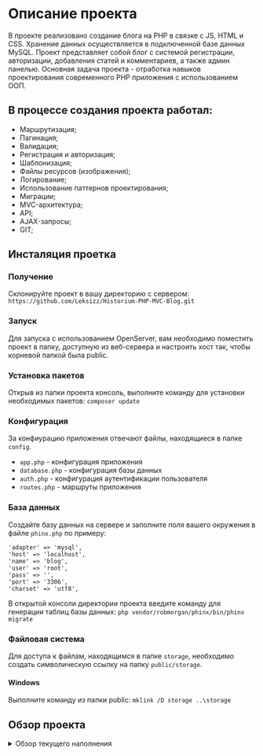 # Описание проекта


В проекте реализовано создание блога на PHP в связке с JS, HTML и CSS. Хранение данных осуществляется в
подключенной базе данных MySQL. Проект представляет собой блог с системой регистрации, авторизации, добавления статей и
комментариев, а также админ панелью. Основная задача проекта - отработка навыков проектирования современного PHP
приложения с использованием ООП.

## В процессе создания проекта работал:


+ Маршрутизация;
+ Пагинация;
+ Валидация;
+ Регистрация и авторизация;
+ Шаблонизация;
+ Файлы ресурсов (изображения);
+ Логирование;
+ Использование паттернов проектирования;
+ Миграции;
+ MVC-архитектура;
+ API;
+ AJAX-запросы;
+ GIT;

## Инсталяция проетка


### Получение

Склонируйте проект в вашу директорию с сервером:
```https://github.com/Leksizz/Historium-PHP-MVC-Blog.git```

### Запуск

Для запуска с использованием OpenServer, вам необходимо поместить проект в папку, доступную из веб-сервера и настроить
хост так, чтобы корневой папкой была public.

### Установка пакетов

Открыв из папки проекта консоль, выполните команду для установки необходимых пакетов:
```composer update```

### Конфигурация

За конфиурацию приложения отвечают файлы, находящиеся в папке ```config```.

+ ```app.php``` - конфигурация приложения
+ ```database.php``` - конфигурация базы данных
+ ```auth.php``` - конфигурация аутентификации пользователя
+ ```routes.php``` - маршруты приложения

### База данных

Создайте базу данных на сервере и заполните поля вашего окружения в файле ```phinx.php``` по примеру:

```
'adapter' => 'mysql',
'host' => 'localhost',
'name' => 'blog',
'user' => 'root',
'pass' => '',
'port' => '3306',
'charset' => 'utf8',
```

В открытой консоли директории проекта введите команду для генерации таблиц базы данных:
```php vendor/robmorgan/phinx/bin/phinx migrate```

### Файловая система

Для доступа к файлам, находящимся в папке ```storage```, необходимо создать символическую ссылку на
папку ```public/storage```.

#### Windows

Выполните команду из папки public:
```mklink /D storage ..\storage```

## Обзор проекта

<details>
  <summary>Обзор текущего наполнения</summary>

- Основная страница ![Основная страница](/storage/readme/main.gif)
- Регистрация и авторизация ![Регистрация и авторизация](/storage/readme/auth.gif)
- Добавление статей ![Добавление статей](/storage/readme/addPost.gif)
- Система комментариев ![Система комментариев](/storage/readme/comments.gif)
- Пагинация ![Пагинация](/storage/readme/pagination.gif)
- Админ-панель ![Админ-панель](/storage/readme/admin.gif)

</details>